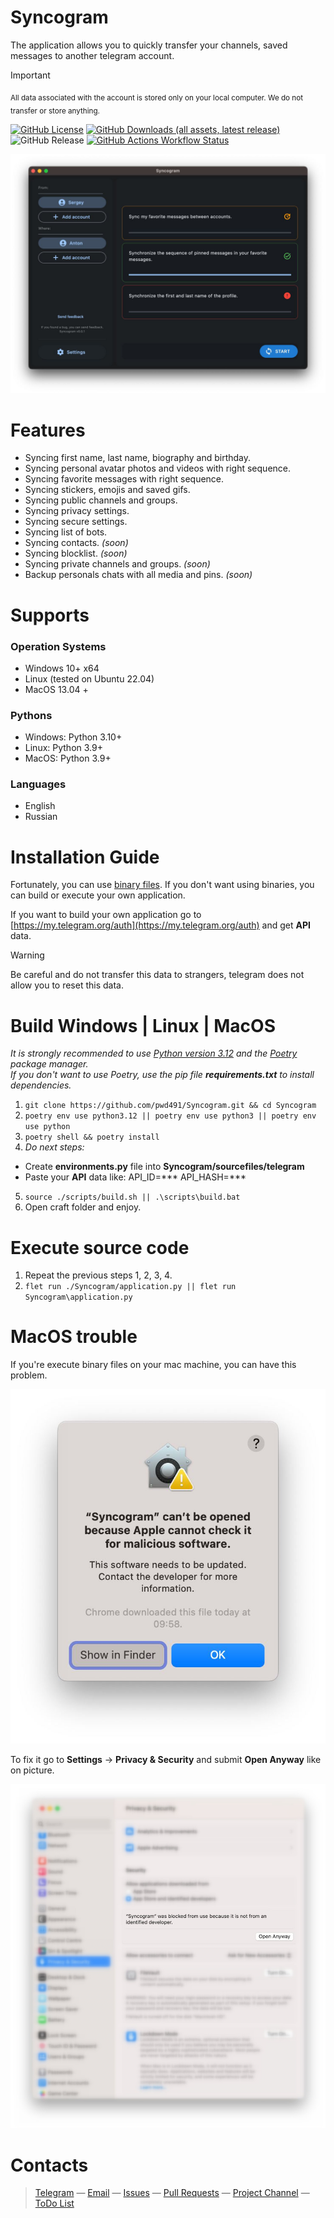 # Syncogram
The application allows you to quickly transfer your channels, saved messages to another telegram account.

> [!IMPORTANT]
> <sub>All data associated with the account is stored only on your local computer. We do not transfer or store anything.</sub>

[![GitHub License](https://img.shields.io/github/license/pwd491/syncogram)](LICENSE)
[![GitHub Downloads (all assets, latest release)](https://img.shields.io/github/downloads/pwd491/syncogram/latest/total?style=social&label=Download)](https://github.com/pwd491/Syncogram/releases)
![GitHub Release](https://img.shields.io/github/v/release/pwd491/Syncogram?display_name=release&label=latest-release)
[![GitHub Actions Workflow Status](https://img.shields.io/github/actions/workflow/status/pwd491/syncogram/.github%2Fworkflows%2Frelease.yml)](https://github.com/pwd491/Syncogram/actions)  

![Preview of Telegram Desktop][preview_image]

[preview_image]: ./docs/assets/preview.jpg "Preview of Syncogram Application"

# Features
* Syncing first name, last name, biography and birthday.
* Syncing personal avatar photos and videos with right sequence.
* Syncing favorite messages with right sequence.
* Syncing stickers, emojis and saved gifs.
* Syncing public channels and groups. 
* Syncing privacy settings.
* Syncing secure settings.
* Syncing list of bots.
* Syncing contacts. _(soon)_
* Syncing blocklist. _(soon)_
* Syncing private channels and groups. _(soon)_
* Backup personals chats with all media and pins. _(soon)_

# Supports
### Operation Systems
* Windows 10+ x64
* Linux (tested on Ubuntu 22.04)
* MacOS 13.04 +

### Pythons
* Windows: Python 3.10+
* Linux: Python 3.9+
* MacOS: Python 3.9+
### Languages
* English
* Russian

# Installation Guide
Fortunately, you can use [binary files](https://github.com/pwd491/syncogram/releases). If you don't want using binaries, you can build or execute your own application.

If you want to build your own application go to [https://my.telegram.org/auth](https://my.telegram.org/auth) and get **API** data.  
> [!WARNING]
> Be careful and do not transfer this data to strangers, telegram does not allow you to reset this data.

# Build Windows | Linux | MacOS
_It is strongly recommended to use [Python version 3.12](https://www.python.org/downloads/release/python-3123/) and the [Poetry](https://python-poetry.org/docs/#installation) package manager._  
_If you don't want to use Poetry, use the pip file **requirements.txt** to install dependencies._
1. `git clone https://github.com/pwd491/Syncogram.git && cd Syncogram` 
2. `poetry env use python3.12 || poetry env use python3 || poetry env use python`
3. `poetry shell && poetry install`
4. _Do next steps:_ 
- Create **environments.py** file into **Syncogram/sourcefiles/telegram**
- Paste your **API** data like: API_ID=*** API_HASH=***
5. `source ./scripts/build.sh || .\scripts\build.bat`
6. Open craft folder and enjoy.

# Execute source code
1. Repeat the previous steps 1, 2, 3, 4.
7. `flet run ./Syncogram/application.py || flet run Syncogram\application.py`

# MacOS trouble
If you're execute binary files on your mac machine, you can have this problem.

![MacOS Error](./docs/assets//macos_error1.jpg)

To fix it go to **Settings** → **Privacy & Security** and submit **Open Anyway** like on picture.

![MacOS Error](./docs/assets//macos_error2.jpg)

# Contacts
> [Telegram](https://t.me/sergeydegtyar) — [Email](mailto:sergeydegtyar@internet.ru) — [Issues](https://github.com/pwd491/syncogram/issues) — [Pull Requests](https://github.com/pwd491/Syncogram/pulls) — [Project Channel](https://t.me/syncogram) — [ToDo List](TODO.md)